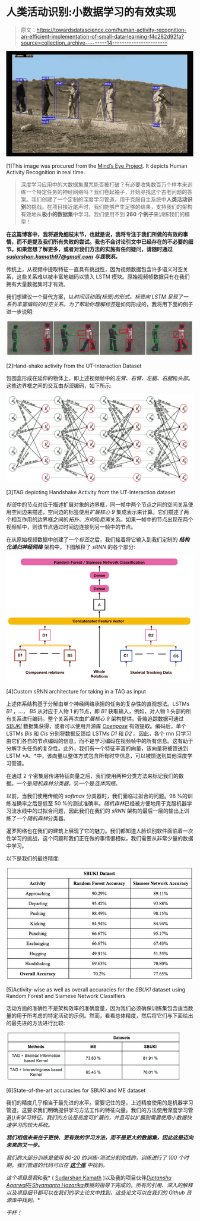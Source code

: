 # 人类活动识别:小数据学习的有效实现

> 原文：<https://towardsdatascience.com/human-activity-recognition-an-efficient-implementation-of-small-data-learning-f4c282d92fa?source=collection_archive---------14----------------------->

![](img/e319533054fd76468723f9d62a291ffc.png)

[1]This image was procured from the [Mind’s Eye Project](http://www.cs.colostate.edu/~draper/MindsEye.php). It depicts Human Activity Recognition in real time.

> 深度学习应用中的大数据集魔咒能否被打破？有必要收集数百万个样本来训练一个特定任务的神经网络吗？我们卷起袖子，开始寻找这个古老问题的答案。我们创建了一个定制的深度学习管道，用于克服自主系统中**人类活动识别**的挑战。在项目接近尾声时，我们能够产生足够的结果，支持我们的架构有效地从**极小的数据集**中学习。我们使用不到 **260** **个例子**来训练我们的模型！

**在这篇博客中，我将避免细枝末节，也就是说，我将专注于我们所做的有效的事情，而不是提及我们所有失败的尝试。我也不会讨论引文中已经存在的不必要的细节。如果您想了解更多，或者对我们方法的实施有任何疑问，请随时通过*sudarshan.kamath97@gmail.com 与我联系。***

传统上，从视频中提取特征一直具有挑战性，因为视频数据包含许多语义时空关系，这些关系难以被丰富地编码以馈入 LSTM 模块。原始视频帧数据只有在我们拥有大量数据集时才有效。

我们想建议一个替代方案，以*时间活动图(标签)*的形式。*标签*向 LSTM 呈现了一系列丰富编码的时空关系。为了帮助你理解*标签*是如何形成的，我将用下面的例子进一步说明:

![](img/3e827ab40adeda22a5576478dd288aa0.png)

[2]Hand-shake activity from the UT-Interaction Dataset

包围盒形成在延伸的物体上，即上述视频帧中的*左臂、右臂、左腿、右腿*和*头部*。这些边界框之间的交互由*标签*编码，如下所示:

![](img/f43cb0bf4fef9c596aea92f56b298cdf.png)

[3]TAG depicting Handshake Activity from the UT-Interaction dataset

*标签*中的节点对应于描述扩展对象的边界框，同一帧中两个节点之间的空间关系使用空间边来描述，空间边的标签使用*扩展核心 9* 集成表示来计算。它们描述了两个相互作用的边界框之间的*拓扑、方向*和*距离*关系。如果一帧中的节点出现在两个视频帧中，则该节点通过时间边连接到另一帧中的节点。

在从原始视频数据中创建了一个*标签*之后，我们接着将它输入到我们定制的 ***结构化递归神经网络*** 架构中。下图解释了 *sRNN* 的各个部分:

![](img/c01828128772bbcb4bf4a987c02afeae.png)

[4]Custom sRNN architecture for taking in a TAG as input

上述体系结构基于分解由单个神经网络承担的任务的复杂性的直观想法。LSTMs *B1* ，…， *B5* 从对应于人物 1 的节点，即 *B1* 获取输入，例如，对人物 1 头部的所有关系进行编码。整个关系再次由*扩展核心 9* 架构提供。骨骼追踪数据可通过 [*SBUKI*](https://www3.cs.stonybrook.edu/~kyun/research/kinect_interaction/index.html) 数据集获得，或者可以使用开源库 [*Openpose*](https://github.com/CMU-Perceptual-Computing-Lab/openpose) 有效提取。编码后，单个 LSTMs *Bis* 和 *Cis* 分别将数据反馈给 LSTMs *D1* 和 *D2* 。因此，各个 rnn 只学习由它们各自的节点编码的信息，而不是学习编码在视频帧中的所有信息。这有助于分解手头任务的复杂性。此外，我们有一个特征丰富的向量，该向量将被馈送到 LSTM *A、*中，该向量以整体方式包含所有时空信息，可以被馈送到其他深度学习管道。

在通过 2 个密集层传递特征向量之后，我们使用两种分类方法来标记我们的数据。一个是*随机森林分类器*，另一个是*连体网络*。

以前，当我们使用传统的 *softmax* 分类器时，我们面临过拟合的问题。98 %的训练准确率之后是低至 50 %的测试准确率。*随机森林*已经被方便地用于克服机器学习流水线中的过拟合问题，因此我们在我们的 *sRNN* 架构的最后一层的输出上训练了一个*随机森林*分类器。

暹罗网络也在我们的建筑上展现了它的魅力。我们都知道人脸识别软件面临着一次性学习的挑战，这个问题和我们正在做的事情很相似，我们需要从非常少量的数据中学习。

以下是我们的最终精度:

![](img/f0ccc3f08acf843cff7b3e559f990202.png)

[5]Activity-wise as well as overall accuracies for the *SBUKI* dataset using Random Forest and Siamese Network Classifiers

活动方面的准确性不是架构效率的准确度量，因为我们必须确保训练集包含适当数量的用于所考虑的特定活动的示例。然而，看看总体精度，然后将它们与下面给出的最先进的方法进行比较:

![](img/bad7edbf0910097135f292b90a25300b.png)

[6]State-of-the-art accuracies for SBUKI and ME dataset

我们的精度几乎相当于最先进的水平。需要记住的是，上述精度使用的是机器学习管道，这要求我们明确提供学习方法工作的特征向量。我们的方法使用深度学习管道(*)来学习特征。我们的方法是高度可扩展的，并且可以扩展到需要使用小数据快速学习的较大系统。*

***我们相信未来在于更快、更有效的学习方法，而不是更大的数据集，因此这是迈向未来的又一步。***

*我们的大部分训练是使用 80-20 的训练-测试分割完成的，训练进行了 100 个时期。我们管道的代码可以在 [***这个库***](https://github.com/sudz123/HAR.ai) *中找到。**

*这个项目是我*和我* ( [Sudarshan Kamath](https://www.linkedin.com/in/sudarshankamath/) )以及我的项目伙伴[*Diptanshu Agarwal*](https://www.linkedin.com/in/diptanshu-agarwal/)在[*Shyamanta Hazarika*](http://www.iitg.ac.in/s.m.hazarika/)*教授的指导下完成的。所有的引用、深入的解释以及项目细节都可以在我们的学士论文中找到，这些论文可以在我们的 Github 资源库中找到。**

*干杯！*
